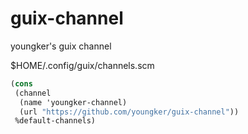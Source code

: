 # guix-channel
youngker's guix channel

$HOME/.config/guix/channels.scm
```scheme
(cons
 (channel
  (name 'youngker-channel)
  (url "https://github.com/youngker/guix-channel"))
 %default-channels)
 ```
